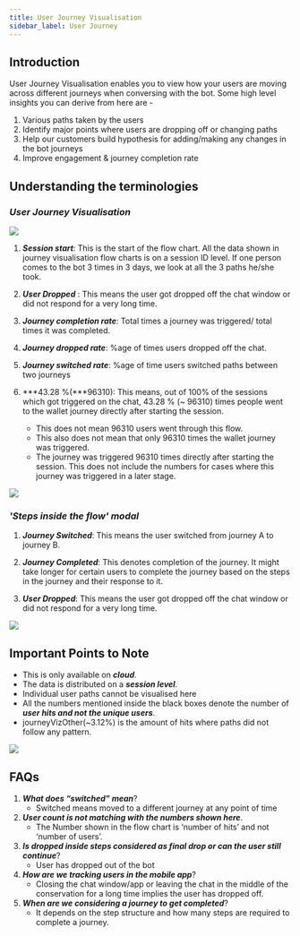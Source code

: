 ```yaml
---
title: User Journey Visualisation
sidebar_label: User Journey
---
```



## Introduction

User Journey Visualisation enables you to view how your users are moving across different journeys when conversing with the bot. Some high level insights you can derive from here are - 
1. Various paths taken by the users
2. Identify major points where users are dropping off or changing paths
3. Help our customers build hypothesis for adding/making any changes in the bot journeys
4. Improve engagement & journey completion rate



## Understanding the terminologies

### ***User Journey Visualisation***


![](https://i.imgur.com/RZRdMXB.png)



1. ***Session start***: This is the start of the flow chart. All the data shown in journey visualisation flow charts is on a session ID level. If one person comes to the bot 3 times in 3 days, we look at all the 3 paths he/she took. 
2. ***User Dropped*** : This means the user got dropped off the chat window or did not respond for a very long time.
3. ***Journey completion rate***: Total times a journey was triggered/ total times it was completed.
4. ***Journey dropped rate***: %age of times users dropped off the chat.
5. ***Journey switched rate***: %age of time users switched paths between two journeys
6. ***43.28 %(***96310): This means, out of 100% of the sessions which got triggered on the chat, 43.28 % (~ 96310) times people went to the wallet journey directly after starting the session.

    * This does not mean 96310 users went through this flow. 
    * This also does not mean that only 96310 times the wallet journey was triggered. 
    * The journey was triggered 96310 times directly after starting the session. This does not include the numbers for cases     where this journey was triggered in a later stage.


![](https://i.imgur.com/WBENaSa.png)


    

    
### ***'Steps inside the flow' modal***



1. ***Journey Switched***: This means the user switched from journey A to journey B.

2. ***Journey Completed***: This denotes completion of the journey. It might take longer for certain users to complete the journey based on the steps in the journey and their response to it.

3. ***User Dropped***: This means the user got dropped off the chat window or did not respond for a very long time.


![](https://i.imgur.com/tX2G1vz.png)



## Important Points to Note


- This is only available on ***cloud***.
- The data is distributed on a ***session level***.
- Individual user paths cannot be visualised here
- All the numbers mentioned inside the black boxes denote the number of ***user hits and not the unique users***.
- journeyVizOther(~3.12%) is the amount of hits where paths did not follow any pattern.


![](https://i.imgur.com/RBM5nLL.png)



## FAQs


1. ***What does “switched” mean***?
    - Switched means moved to a different journey at any point of time
2. ***User count is not matching with the numbers shown here***.
    - The Number shown in the flow chart is ‘number of hits’ and not ‘number of users’.
3. ***Is dropped inside steps considered as final drop or can the user still continue***?
    - User has dropped out of the bot
4. ***How are we tracking users in the mobile app***?
    - Closing the chat window/app or leaving the chat in the middle of the conservation for a long time implies the user has dropped off.
5. ***When are we considering a journey to get completed***?
    - It depends on the step structure and how many steps are required to complete a journey.